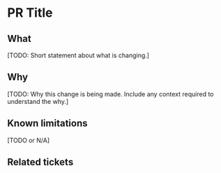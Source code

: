 # PR Title

## What

[TODO: Short statement about what is changing.]

## Why

[TODO: Why this change is being made. Include any context required to understand the why.]

## Known limitations

[TODO or N/A]

## Related tickets
